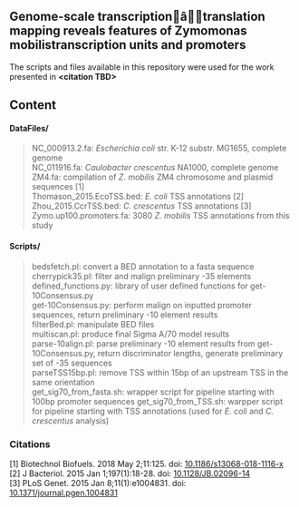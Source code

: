 ## Genome-scale transcriptionâtranslation mapping reveals features of Zymomonas mobilistranscription units and promoters

The scripts and files available in this repository were used for the work presented in
**\<citation TBD\>**

## Content

#### DataFiles/
>NC_000913.2.fa: _Escherichia coli_ str. K-12 substr. MG1655, complete genome     
>NC_011916.fa: *Caulobacter crescentus* NA1000, complete genome      
>ZM4.fa: compilation of *Z. mobilis* ZM4 chromosome and plasmid sequences [1]    
>Thomason_2015.EcoTSS.bed: *E. coli* TSS annotations [2]   
>Zhou_2015.CcrTSS.bed: *C. crescentus* TSS annotations [3]     
>Zymo.up100.promoters.fa: 3080 *Z. mobilis* TSS annotations from this study 

#### Scripts/
>bedsfetch.pl: convert a BED annotation to a fasta sequence   
>cherrypick35.pl: filter and malign preliminary -35 elements    
>defined_functions.py: library of user defined functions for get-10Consensus.py      
>get-10Consensus.py: perform malign on inputted promoter sequences, return preliminary -10 element results      
>filterBed.pl: manipulate BED files   
>multiscan.pl: produce final Sigma A/70 model results    
>parse-10align.pl: parse preliminary -10 element results from get-10Consensus.py, return discriminator lengths, generate preliminary set of -35 sequences     
>parseTSS15bp.pl: remove TSS within 15bp of an upstream TSS in the same orientation     
>get_sig70_from_fasta.sh: wrapper script for pipeline starting with 100bp promoter sequences
>get_sig70_from_TSS.sh: warpper script for pipeline starting with TSS annotations (used for *E. coli* and *C. crescentus* analysis)

### Citations
[1] Biotechnol Biofuels. 2018 May 2;11:125. doi:
[10.1186/s13068-018-1116-x](https://biotechnologyforbiofuels.biomedcentral.com/articles/10.1186/s13068-018-1116-x)   
[2] J Bacteriol. 2015 Jan 1;197(1):18-28. doi: [10.1128/JB.02096-14](https://doi.org/10.1128/JB.02096-14)  
[3] PLoS Genet. 2015 Jan 8;11(1):e1004831. doi: [10.1371/journal.pgen.1004831](https://doi.org/10.1371/journal.pgen.1004831)   

